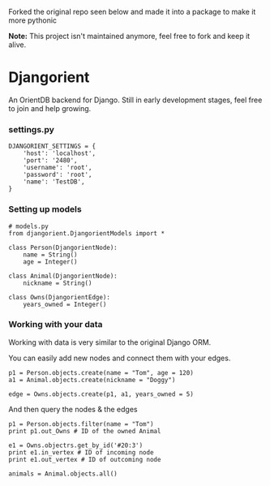 Forked the original repo seen below and made it into a package to make it more pythonic


**Note:** This project isn't maintained anymore, feel free to fork and keep it alive.

# Djangorient

An OrientDB backend for Django. 
Still in early development stages, feel free to join and help growing.

### settings.py
```
DJANGORIENT_SETTINGS = {
    'host': 'localhost',
    'port': '2480',
    'username': 'root',
    'password': 'root',
    'name': 'TestDB',
}
```

### Setting up models
```
# models.py
from djangorient.DjangorientModels import *

class Person(DjangorientNode):
	name = String()
	age = Integer()

class Animal(DjangorientNode):
	nickname = String()

class Owns(DjangorientEdge):
	years_owned = Integer()	

```

### Working with your data
Working with data is very similar to the original Django ORM.

You can easily add new nodes and connect them with your edges.

```
p1 = Person.objects.create(name = "Tom", age = 120)
a1 = Animal.objects.create(nickname = "Doggy")

edge = Owns.objects.create(p1, a1, years_owned = 5)
```

And then query the nodes & the edges
```
p1 = Person.objects.filter(name = "Tom")
print p1.out_Owns # ID of the owned Animal

e1 = Owns.objectrs.get_by_id('#20:3')
print e1.in_vertex # ID of incoming node
print e1.out_vertex # ID of outcoming node

animals = Animal.objects.all()


```
